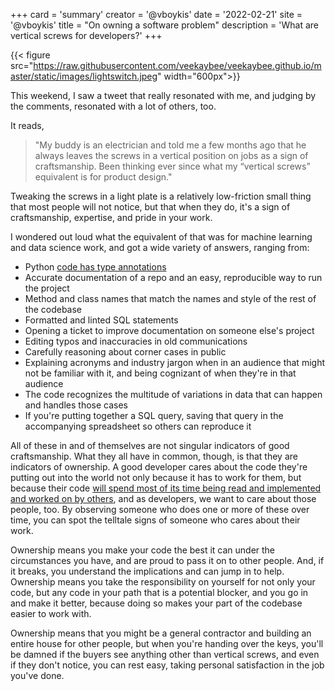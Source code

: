+++
card = 'summary'
creator = '@vboykis'
date = '2022-02-21'
site = '@vboykis'
title = "On owning a software problem"
description = 'What are vertical screws for developers?'
+++

{{< figure src="https://raw.githubusercontent.com/veekaybee/veekaybee.github.io/master/static/images/lightswitch.jpeg" width="600px">}}



This weekend, I saw a tweet that really resonated with me, and judging by the comments, resonated with a lot of others, too. 

It reads,

> "My buddy is an electrician and told me a few months ago that he always leaves the screws in a vertical position on jobs as a sign of craftsmanship. Been thinking ever since what my “vertical screws” equivalent is for product design."

Tweaking the screws in a light plate is a relatively low-friction small thing that most people will not notice, but that when they do, it's a sign of craftsmanship, expertise, and pride in your work. 

I wondered out loud what the equivalent of that was for machine learning and data science work, and got a wide variety of answers, ranging from:

+ Python [code has type annotations](https://vickiboykis.com/2019/07/08/a-deep-dive-on-python-type-hints/)
+ Accurate documentation of a repo and an easy, reproducible way to run the project
+ Method and class names that match the names and style of the rest of the codebase
+ Formatted and linted SQL statements
+ Opening a ticket to improve documentation on someone else's project
+ Editing typos and inaccuracies in old communications
+ Carefully reasoning about corner cases in public
+ Explaining acronyms and industry jargon when in an audience that might not be familiar with it, and being cognizant of when they're in that audience
+ The code recognizes the multitude of variations in data that can happen and handles those cases
+ If you're putting together a SQL query, saving that query in the accompanying spreadsheet so others can reproduce it

All of these in and of themselves are not singular indicators of good craftsmanship. What they all have in common, though, is that they are indicators of ownership. A good developer cares about the code they're putting out into the world not only because it has to work for them, but because their code [will spend most of its time being read and implemented and worked on by others](https://vickiboykis.com/2021/11/07/the-programmers-brain-in-the-lands-of-exploration-and-production/), and as developers, we want to care about those people, too. By observing someone who does one or more of these over time, you can spot the telltale signs of someone who cares about their work.  

Ownership means you make your code the best it can under the circumstances you have, and are proud to pass it on to other people. And, if it breaks, you understand the implications and can jump in to help.  Ownership means you take the responsibility on yourself for not only your code, but any code in your path that is a potential blocker, and you go in and make it better, because doing so makes your part of the codebase easier to work with. 

Ownership means that you might be a general contractor and building an entire house for other people, but when you're handing over the keys, you'll be damned if the buyers see anything other than vertical screws, and even if they don't notice, you can rest easy, taking personal satisfaction in the job you've done. 




